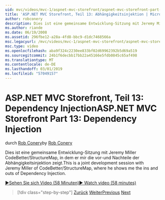 ```yaml
---
uid: mvc/videos/mvc-1/aspnet-mvc-storefront/aspnet-mvc-storefront-part-13-dependency-injection
title: 'ASP.NET MVC Storefront, Teil 13: Abhängigkeitsinjektion | Microsoft-Dokumentation'
author: robconery
description: Dies ist eine gemeinsame Entwicklung-Sitzung mit Jeremy Miller CodeBetter/StructureMap, in dem er mir die vor-und Nachteile der Abhängigkeitsinjektion zeigt.
ms.author: riande
ms.date: 06/19/2008
ms.assetid: 296fbe12-a28a-4fd8-bbc9-d1dc7468566a
msc.legacyurl: /mvc/videos/mvc-1/aspnet-mvc-storefront/aspnet-mvc-storefront-part-13-dependency-injection
msc.type: video
ms.openlocfilehash: aba9f324c2230ee833bf02d69962392b5d69a519
ms.sourcegitcommit: 24b1f6decbb17bb22a45166e5fdb0845c65af498
ms.translationtype: MT
ms.contentlocale: de-DE
ms.lasthandoff: 03/01/2019
ms.locfileid: "57049157"
---
```

<a name="aspnet-mvc-storefront-part-13-dependency-injection"></a><span data-ttu-id="bc4a6-103">ASP.NET MVC Storefront, Teil 13: Dependency Injection</span><span class="sxs-lookup"><span data-stu-id="bc4a6-103">ASP.NET MVC Storefront Part 13: Dependency Injection</span></span>
====================
<span data-ttu-id="bc4a6-104">durch [Rob Conery](https://github.com/robconery)</span><span class="sxs-lookup"><span data-stu-id="bc4a6-104">by [Rob Conery](https://github.com/robconery)</span></span>

<span data-ttu-id="bc4a6-105">Dies ist eine gemeinsame Entwicklung-Sitzung mit Jeremy Miller CodeBetter/StructureMap, in dem er mir die vor-und Nachteile der Abhängigkeitsinjektion zeigt.</span><span class="sxs-lookup"><span data-stu-id="bc4a6-105">This is a joint development session with Jeremy Miller of CodeBetter/StructureMap, where he shows me the ins and outs of Dependency Injection.</span></span>

[<span data-ttu-id="bc4a6-106">&#9654;Sehen Sie sich Video (58 Minuten)</span><span class="sxs-lookup"><span data-stu-id="bc4a6-106">&#9654; Watch video (58 minutes)</span></span>](https://channel9.msdn.com/Blogs/ASP-NET-Site-Videos/aspnet-mvc-storefront-part-13-dependency-injection)

> [!div class="step-by-step"]
> <span data-ttu-id="bc4a6-107">[Zurück](aspnet-mvc-storefront-part-12-mocking.md)
> [Weiter](aspnet-mvc-storefront-part-14-rich-client-interaction.md)</span><span class="sxs-lookup"><span data-stu-id="bc4a6-107">[Previous](aspnet-mvc-storefront-part-12-mocking.md)
[Next](aspnet-mvc-storefront-part-14-rich-client-interaction.md)</span></span>
